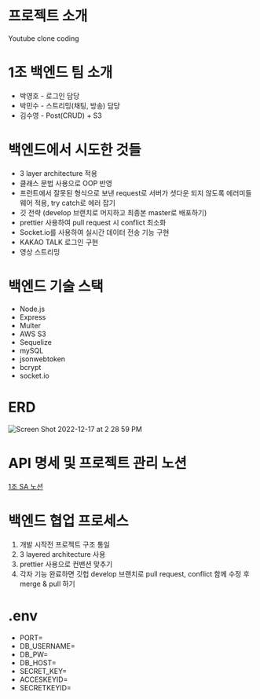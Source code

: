 # 프로젝트 소개

Youtube clone coding

# 1조 백엔드 팀 소개

- 박영호 - 로그인 담당
- 박민수 - 스트리밍(채팅, 방송) 담당
- 김수영 - Post(CRUD) + S3

# 백엔드에서 시도한 것들

- 3 layer architecture 적용
- 클래스 문법 사용으로 OOP 반영
- 프런트에서 잘못된 형식으로 보낸 request로 서버가 셧다운 되지 않도록 에러미들웨어 적용, try catch로 에러 잡기
- 깃 전략 (develop 브랜치로 머지하고 최종본 master로 배포하기)
- prettier 사용하여 pull request 시 conflict 최소화
- Socket.io를 사용하여 실시간 데이터 전송 기능 구현
- KAKAO TALK 로그인 구현
- 영상 스트리밍

# 백엔드 기술 스택

- Node.js
- Express
- Multer
- AWS S3
- Sequelize
- mySQL
- jsonwebtoken
- bcrypt
- socket.io

# ERD

![Screen Shot 2022-12-17 at 2 28 59 PM](https://user-images.githubusercontent.com/116314838/209049240-ec6d1469-dd34-4f0a-89fa-b12ca00603fd.png)

# API 명세 및 프로젝트 관리 노션

[1조 SA 노션](https://www.notion.so/soroya/4-SA-38741270d800477789b62cbbc807cb0b)

# 백엔드 협업 프로세스

1. 개발 시작전 프로젝트 구조 통일
2. 3 layered architecture 사용
3. prettier 사용으로 컨밴션 맞추기
4. 각자 기능 완료하면 깃헙 develop 브랜치로 pull request, conflict 함께 수정 후 merge & pull 하기

# .env

- PORT=
- DB_USERNAME=
- DB_PW=
- DB_HOST=
- SECRET_KEY=
- ACCESKEYID=
- SECRETKEYID=
